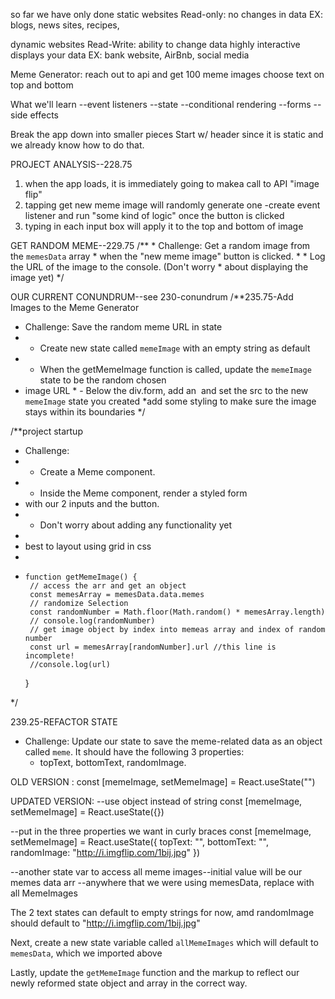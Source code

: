 so far we have only done static websites
Read-only: no changes in data 
EX: blogs, news sites, recipes,


dynamic websites
Read-Write: ability to change data 
highly interactive 
displays your data 
EX: bank website, AirBnb, social media

Meme Generator: 
reach out to api and get 100 meme images 
choose text on top and bottom 

What we'll learn 
--event listeners 
--state
--conditional rendering 
--forms
--side effects 

Break the app down into smaller pieces 
Start w/ header since it is static and we already know how to do that. 

PROJECT ANALYSIS--228.75
1. when the app loads, it is immediately going to makea call to API "image flip"
2. tapping get new meme image will randomly generate one
    -create event listener and run "some kind of logic" once the button is clicked 
3. typing in each input box will apply it to the top and bottom of image

GET RANDOM MEME--229.75
    /**
     * Challenge: Get a random image from the `memesData` array
     * when the "new meme image" button is clicked.
     * 
     * Log the URL of the image to the console. (Don't worry
     * about displaying the image yet)
     */

OUR CURRENT CONUNDRUM--see 230-conundrum
/**235.75-Add Images to the Meme Generator

* Challenge: Save the random meme URL in state
* - Create new state called `memeImage` with an empty string as default
* - When the getMemeImage function is called, update the `memeImage` state to be the random chosen
*   image URL * - Below the div.form, add an <img /> and set the src to the new `memeImage` state you created
*add some styling to make sure the image stays within its boundaries
*/        

/**project startup
 * Challenge: 
 * - Create a Meme component.
 * - Inside the Meme component, render a styled form
 *   with our 2 inputs and the button.
 * - Don't worry about adding any functionality yet
 * 
 * best to layout using grid in css
 * 
 *     function getMemeImage() {
        // access the arr and get an object
        const memesArray = memesData.data.memes
        // randomize Selection
        const randomNumber = Math.floor(Math.random() * memesArray.length)
        // console.log(randomNumber)
        // get image object by index into memeas array and index of random number
        const url = memesArray[randomNumber].url //this line is incomplete!
        //console.log(url)
    }

 */


239.25-REFACTOR STATE 
* Challenge: Update our state to save the meme-related data as an object called `meme`. It should have the following 3 properties:
     * topText, bottomText, randomImage.

OLD VERSION :
    const [memeImage, setMemeImage] = React.useState("")

UPDATED VERSION:
--use object instead of string 
    const [memeImage, setMemeImage] = React.useState({})

--put in the three properties we want in curly braces 
    const [memeImage, setMemeImage] = React.useState({
        topText: "", 
        bottomText: "", 
        randomImage: "http://i.imgflip.com/1bij.jpg" 
    })

--another state var to access all meme images--initial value will be our memes data arr
--anywhere that we were using memesData, replace with all MemeImages

The 2 text states can default to empty strings for now, amd randomImage should default to "http://i.imgflip.com/1bij.jpg"

Next, create a new state variable called `allMemeImages`
which will default to `memesData`, which we imported above

Lastly, update the `getMemeImage` function and the markup 
to reflect our newly reformed state object and array in the
correct way.



    

